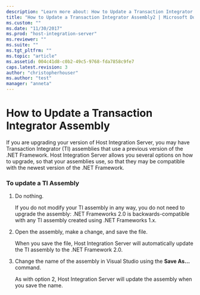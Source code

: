 ```yaml
---
description: "Learn more about: How to Update a Transaction Integrator Assembly"
title: "How to Update a Transaction Integrator Assembly2 | Microsoft Docs"
ms.custom: ""
ms.date: "11/30/2017"
ms.prod: "host-integration-server"
ms.reviewer: ""
ms.suite: ""
ms.tgt_pltfrm: ""
ms.topic: "article"
ms.assetid: 004c41d8-c0b2-49c5-9768-fda7858c9fe7
caps.latest.revision: 3
author: "christopherhouser"
ms.author: "test"
manager: "anneta"
---
```

# How to Update a Transaction Integrator Assembly
If you are upgrading your version of Host Integration Server, you may have Transaction Integrator (TI) assemblies that use a previous version of the .NET Framework. Host Integration Server allows you several options on how to upgrade, so that your assemblies use, so that they may be compatible with the newest version of the .NET Framework.  
  
### To update a TI Assembly  
  
1.  Do nothing.  
  
     If you do not modify your TI assembly in any way, you do not need to upgrade the assembly: .NET Frameworks 2.0 is backwards-compatible with any TI assembly created using .NET Frameworks 1.x.  
  
2.  Open the assembly, make a change, and save the file.  
  
     When you save the file, Host Integration Server will automatically update the TI assembly to the .NET Framework 2.0.  
  
3.  Change the name of the assembly in Visual Studio using the **Save As…** command.  
  
     As with option 2, Host Integration Server will update the assembly when you save the name.
